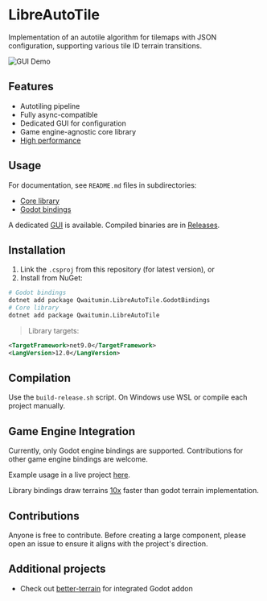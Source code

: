 # LibreAutoTile

Implementation of an autotile algorithm for tilemaps with JSON configuration, supporting various tile ID terrain transitions.

![GUI Demo](https://github.com/ruedoux/libre-auto-tile/blob/main/resources/gui.gif?raw=true)

## Features

- Autotiling pipeline
- Fully async-compatible
- Dedicated GUI for configuration
- Game engine-agnostic core library
- [High performance](https://github.com/ruedoux/libre-auto-tile/blob/main/LibreAutoTile.Benchmarks/README.md)

## Usage

For documentation, see `README.md` files in subdirectories:

- [Core library](https://github.com/ruedoux/libre-auto-tile/tree/main/LibreAutoTile)
- [Godot bindings](https://github.com/ruedoux/libre-auto-tile/blob/main/LibreAutoTile.GodotBindings/README.md)

A dedicated [GUI](https://github.com/ruedoux/libre-auto-tile/tree/main/LibreAutoTile.GUI) is available. Compiled binaries are in [Releases](https://github.com/ruedoux/libre-auto-tile/releases).

## Installation

1. Link the `.csproj` from this repository (for latest version), or
2. Install from NuGet:

```sh
# Godot bindings
dotnet add package Qwaitumin.LibreAutoTile.GodotBindings
# Core library
dotnet add package Qwaitumin.LibreAutoTile
```

> Library targets:

```xml
<TargetFramework>net9.0</TargetFramework>
<LangVersion>12.0</LangVersion>
```

## Compilation

Use the `build-release.sh` script. On Windows use WSL or compile each project manually.

## Game Engine Integration

Currently, only Godot engine bindings are supported. Contributions for other game engine bindings are welcome.

Example usage in a live project [here](https://github.com/ruedoux/libre-auto-tile/tree/main/LibreAutoTile.GodotExample/Scenes/Examples).

Library bindings draw terrains [10x](https://github.com/ruedoux/libre-auto-tile/tree/main/LibreAutoTile.GodotExample/Scenes/Comparasion) faster than godot terrain implementation.

## Contributions

Anyone is free to contribute. Before creating a large component, please open an issue to ensure it aligns with the project's direction.

## Additional projects

- Check out [better-terrain](https://github.com/Portponky/better-terrain) for integrated Godot addon
